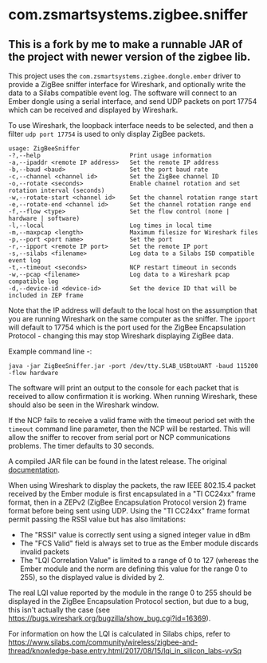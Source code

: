 # com.zsmartsystems.zigbee.sniffer

## This is a fork by me to make a runnable JAR of the project with newer version of the zigbee lib.

This project uses the ```com.zsmartsystems.zigbee.dongle.ember``` driver to provide a ZigBee sniffer interface for Wireshark, and optionally write the data to a Silabs compatible event log. The software will connect to an Ember dongle using a serial interface, and send UDP packets on port 17754 which can be received and displayed by Wireshark.

To use Wireshark, the loopback interface needs to be selected, and then a filter ```udp port 17754``` is used to only display ZigBee packets.

```
usage: ZigBeeSniffer
-?,--help                         Print usage information
-a,--ipaddr <remote IP address>   Set the remote IP address
-b,--baud <baud>                  Set the port baud rate
-c,--channel <channel id>         Set the ZigBee channel ID
-o,--rotate <seconds>             Enable channel rotation and set rotation interval (seconds)
-w,--rotate-start <channel id>    Set the channel rotation range start
-e,--rotate-end <channel id>      Set the channel rotation range end
-f,--flow <type>                  Set the flow control (none | hardware | software)
-l,--local                        Log times in local time
-m,--maxpcap <length>             Maximum filesize for Wireshark files
-p,--port <port name>             Set the port
-r,--ipport <remote IP port>      Set the remote IP port
-s,--silabs <filename>            Log data to a Silabs ISD compatible event log
-t,--timeout <seconds>            NCP restart timeout in seconds
-w,--pcap <filename>              Log data to a Wireshark pcap compatible log
-d,--device-id <device-id>        Set the device ID that will be included in ZEP frame
```

Note that the IP address will default to the local host on the assumption that you are running Wireshark on the same computer as the sniffer. The ```ipport``` will default to 17754 which is the port used for the ZigBee Encapsulation Protocol - changing this may stop Wireshark displaying ZigBee data.

Example command line -:

```
java -jar ZigBeeSniffer.jar -port /dev/tty.SLAB_USBtoUART -baud 115200 -flow hardware
```

The software will print an output to the console for each packet that is received to allow confirmation it is working. When running Wireshark, these should also be seen in the Wireshark window.

If the NCP fails to receive a valid frame with the timeout period set with the ```timeout``` command line parameter, then the NCP will be restarted. This will allow the sniffer to recover from serial port or NCP communications problems. The timer defaults to 30 seconds.

A compiled JAR file can be found in the latest release.
The original [documentation](https://www.opensmarthouse.org/files/download/ZigBeeWiresharkSniffer.pdf).

When using Wireshark to display the packets, the raw IEEE 802.15.4 packet received by the Ember module is first encapsulated in a "TI CC24xx" frame format, then in a ZEPv2 (ZigBee Encapsulation Protocol version 2) frame format before being sent using UDP.
Using the "TI CC24xx" frame format permit passing the RSSI value but has also limitations:
* The "RSSI" value is correctly sent using a signed integer value in dBm
* The "FCS Valid" field is always set to true as the Ember module discards invalid packets
* The "LQI Correlation Value" is limited to a range of 0 to 127 (whereas the Ember module and the norm are defining this value for the range 0 to 255), so the displayed value is divided by 2.

The real LQI value reported by the module in the range 0 to 255 should be displayed in the ZigBee Encapsulation Protocol section, but due to a bug, this isn't actually the case (see https://bugs.wireshark.org/bugzilla/show_bug.cgi?id=16369).

For information on how the LQI is calculated in Silabs chips, refer to https://www.silabs.com/community/wireless/zigbee-and-thread/knowledge-base.entry.html/2017/08/15/lqi_in_silicon_labs-vvSq
